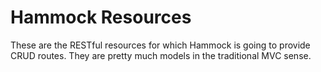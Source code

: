 # Hammock Resources
These are the RESTful resources for which Hammock is going to provide CRUD routes. They are pretty much models in the traditional MVC sense.
